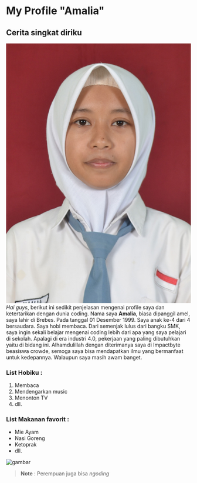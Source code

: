 # My Profile "**Amalia**"
## Cerita singkat diriku

![Gambar](Amalia.jpg)
_Hai guys_, berikut ini sedikit penjelasan mengenai profile saya dan ketertarikan dengan dunia coding. Nama saya **Amalia**, biasa dipanggil amel, saya lahir di Brebes. Pada tanggal 01 Desember 1999. Saya anak ke-4 dari 4 bersaudara. Saya hobi membaca. Dari semenjak lulus dari bangku SMK, saya ingin sekali belajar mengenai coding lebih dari apa yang saya pelajari di sekolah. Apalagi di era industri 4.0, pekerjaan yang paling dibutuhkan yaitu di bidang ini. Alhamdulillah dengan diterimanya saya di Impactbyte beasiswa crowde, semoga saya bisa mendapatkan ilmu yang bermanfaat untuk kedepannya. Walaupun saya masih awam banget. 

### List Hobiku :
1. Membaca
2. Mendengarkan music
3. Menonton TV
4. dll.

### List Makanan favorit :
- Mie Ayam
- Nasi Goreng
- Ketoprak
- dll.

![gambar](https://cdn-brilio-net.akamaized.net/news/2019/10/08/171965/750xauto-10-cara-membuat-mie-ayam-lezat-sederhana-dan-praktis-1910085.jpg)



>**Note** : Perempuan juga bisa _ngoding_